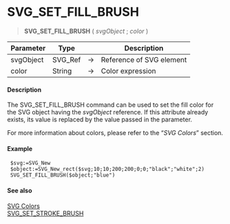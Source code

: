 # SVG_SET_FILL_BRUSH

>**SVG_SET_FILL_BRUSH** ( *svgObject* ; *color* )

| Parameter | Type |  | Description |
| --- | --- | --- | --- |
| svgObject | SVG_Ref | &#8594; | Reference of SVG element |
| color | String | &#8594; | Color expression |



#### Description 

The SVG\_SET\_FILL\_BRUSH command can be used to set the fill color for the SVG object having the *svgObject* reference. If this attribute already exists, its value is replaced by the value passed in the parameter.

For more information about colors, please refer to the “*SVG Colors*” section.

#### Example 

```4d
 $svg:=SVG_New
 $object:=SVG_New_rect($svg;10;10;200;200;0;0;"black";"white";2)
 SVG_SET_FILL_BRUSH($object;"blue")
```

#### See also 

[SVG Colors](../colors-and-gradients.md)   
[SVG\_SET\_STROKE\_BRUSH](SVG_SET_STROKE_BRUSH.md)  